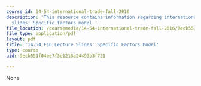 ```yaml
---
course_id: 14-54-international-trade-fall-2016
description: 'This resource contains information regarding international trade lecture
  slides: Specific factors model.'
file_location: /coursemedia/14-54-international-trade-fall-2016/9ecb551f04ee7f3e1218a24493b3f721_MIT14_54F16_Lecture_11.pdf
file_type: application/pdf
layout: pdf
title: '14.54 F16 Lecture Slides: Specific Factors Model'
type: course
uid: 9ecb551f04ee7f3e1218a24493b3f721

---
```

None